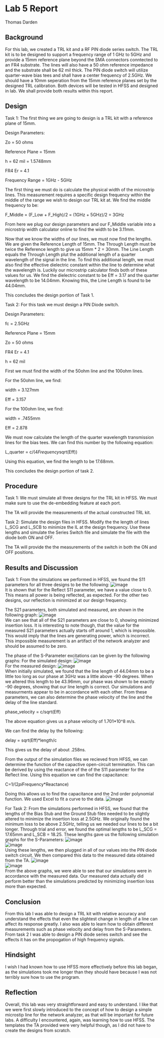 # Lab 5 Report
Thomas Darden

## Background
For this lab, we created a TRL kit and a RF PIN diode series switch. The TRL kit is to be designed to support a frequency range of 1 GHz to 5GHz and provide a 15mm reference plane beyond the SMA connectors conntected to an FR4 substrate. The lines will also have a 50 ohm reference impedance and the substrate shall be 62 mil thick. The PIN diode switch will utilize quarter-wave bias tees and shall have a center frequency of 2.5GHz. We should have a 10mm seperation from the 15mm reference planes set by the designed TRL calibration. Both devices will be tested in HFSS and designed in lab. We shall provide both results within this report.

## Design
Task 1: The first thing we are going to design is a TRL kit with a reference plane of 15mm.

Design Parameters:

Zo = 50 ohms

Reference Plane = 15mm

h = 62 mil = 1.5748mm

FR4 Er = 4.1

Frequency Range = 1GHz - 5GHz 

The first thing we must do is calculate the physical width of the microstrip lines. 
This measurement requires a specific design frequency within the middle of the range we wish to design our TRL kit at. We find the middle frequency to be:

F_Middle = (F_Low + F_High)/2 = (1GHz + 5GHz)/2 = 3GHz

From here we plug our design parameters and our F_Middle variable into a microstrip width calculator online to find the width to be 3.11mm.

Now that we know the widths of our lines, we must now find the lengths. 
We are given the Reference Length of 15mm.
The Through Length must be twice the Reference length to give us 15mm * 2 = 30mm.
The Line Length equals the Through Length plut the additional length of a quarter wavelength of the signal in the line. To find this additional length, we must also find the effective dielectric constant within the line to determine what the wavelength is. Luckily our microstrip calculator finds both of these values for us. We find the dielectric constant to be Eff = 3.17 and the quarter wavelength to be 14.04mm. Knowing this, the Line Length is found to be 44.04mm. 

This concludes the design portion of Task 1.

Task 2: For this task we must design a PIN Diode switch. 

Design Parameters:

fc = 2.5GHz

Reference Plane = 15mm

Zo = 50 ohms

FR4 Er = 4.1 

h = 62 mil


First we must find the width of the 50ohm line and the 100ohm lines. 

For the 50ohm line, we find:

width = 3.127mm

Eff = 3.157

For the 100ohm line, we find:

width = .7455mm

Eff = 2.878

We must now calculate the length of the quarter wavelength transmission lines for the bias tees. We can find this number by the following equation:

L_quarter = c/(4*Frequency*sqrt(Eff))

Using this equation, we find the length to be 17.68mm.

This concludes the design portion of task 2.

## Procedure
Task 1: 
We must simulate all three designs for the TRL kit in HFSS. We must make sure to use the de-embedding feature at each port. 

The TA will provide the measurements of the actual constructed TRL kit.

Task 2:
Simulate the design files in HFSS. Modify the the length of lines L_SCG and L_SCB to minimize the IL at the design frequency. Use these lengths and simulate the Series Switch file and simulate the file with the diode both ON and OFF.

The TA will provide the the measurements of the switch in both the ON and OFF positions. 

## Results and Discussion
Task 1:
From the simulations we performed in HFSS, we found the S11 parameters for all three designs to be the following:
![image](https://github.com/CourseReps/ECEN452-Spring2016/blob/master/Students/td2016/Lab5/TRL_SPARA_S11_dB.png)<br>
It is shown that for the Reflect S11 parameter, we have a value close to 0. This means all power is being reflected, as expected.
For the other two designs, our reflection is minimized at our design frequency.

The S21 parameters, both simulated and measured, are shown in the following graph:
![image](https://github.com/CourseReps/ECEN452-Spring2016/blob/master/Students/td2016/Lab5/TRL_SPARA_S21_dB.png)<br>
We can see that all of the S21 parameters are close to 0, showing minimized insertion loss. It is interesting to note though, that the value for the measured S21 parameters actually starts off around 1, which is impossible. This would imply that the lines are generating power, which is incorrect. This impossible measurement is an artifact of the network analyzer and should be assumed to be zero.

The phase of the S-Parameter excitations can be given by the following graphs:
For the simulated design:
![image](https://github.com/CourseReps/ECEN452-Spring2016/blob/master/Students/td2016/Lab5/TRL_SPARA_S21_Phase.png)<br>
For the measured design:
![image](https://github.com/CourseReps/ECEN452-Spring2016/blob/master/Students/td2016/Lab5/TRL_SPARA_S21_Phase_Measured.png)<br>
When initially simulated, we found that the line length of 44.04mm to be a little too long as our phase at 3GHz was a little above -90 degrees. When we altered this length to be 43.96mm, our phase was shown to be exactly -90 degrees, showing that our line length is correct. Our simulations and measurments appear to be in accordance with each other. 
From these parameters, we can also determine the phase velocity of the line and the delay of the line standard. 

phase_velocity = c/sqrt(Eff)

The above equation gives us a phase velocity of 1.701*10^8 m/s.

We can find the delay by the following:

delay = sqrt(Eff)*length/c

This gives us the delay of about .258ns.

From the output of the simulation files we recieved from HFSS, we can determine the function of the capactive open-circuit termination. This can be derived by using the reactance of the of the S11 parameter for the Reflect line.
Using this equation we can find the capacitance:

C=1/(2*pi*Frequency*Reactance)

Doing this allows us to find the capacitance and the 2nd order polynomial function. We used Excel to fit a curve to the data.
![image](https://github.com/CourseReps/ECEN452-Spring2016/blob/master/Students/td2016/Lab5/Capacitance.png)<br>

For Task 2:
From the simulations performed in HFSS, we found that the lengths of the Bias Stub and the Ground Stub files needed to be slightly altered to minimize the insertion loss at 2.5GHz. We originally found the minimum loss to be above 2.5GHz, telling us we needed our lines to be a bit longer. Through trial and error, we found the optimal lengths to be L_SCG = 17.65mm and L_SCB = 18.25. These lengths gave us the following simulation graphs for the S-Parameters:
![image](https://github.com/CourseReps/ECEN452-Spring2016/blob/master/Students/td2016/Lab5/GroundStub.png)<br>
![image](https://github.com/CourseReps/ECEN452-Spring2016/blob/master/Students/td2016/Lab5/BiasStub.png)<br>
Using these lengths, we then plugged in all of our values into the PIN diode switch circuit. We then compared this data to the measured data obtained from the TA.
![image](https://github.com/CourseReps/ECEN452-Spring2016/blob/master/Students/td2016/Lab5/DiodeON.png)<br>
![image](https://github.com/CourseReps/ECEN452-Spring2016/blob/master/Students/td2016/Lab5/DiodeOFF.png)<br>
From the above graphs, we were able to see that our simulations were in accordance with the measured data. Our measured data actually did perform better than the simulations predicted by minimizing insertion loss more than expected. 

## Conclusion
From this lab I was able to design a TRL kit with relative accuracy and understand the effects that even the slightest change in length of a line can affect its response greatly. I also was able to learn how to obtain different measurements such as phase velocity and delay from the S-Parameters. From task 2 I was able to design a PIN diode series switch and see the effects it has on the propogation of high frequency signals.

## Hindsight
I wish I had known how to use HFSS more effectively before this lab began, as the simulations took me longer than they should have because I was not terribly sure how to use the program.

## Reflection
Overall, this lab was very straightforward and easy to understand. I like that we were first slowly introduced to the concept of how to design a simple microstip line for the network analyzer, as that will be important for future labs. A difficulty I encountered, again, was learning how to use HFSS. The templates the TA provided were very helpful though, as I did not have to create the designs from scratch.
